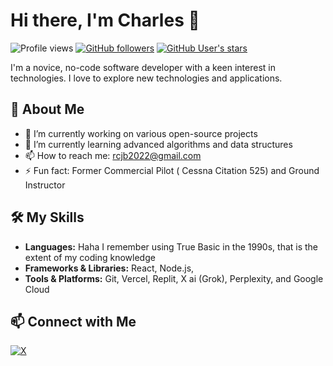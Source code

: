 # Hi there, I'm Charles 👋

![Profile views](https://gpvc.arturio.dev/rcjb2022)
[![GitHub followers](https://img.shields.io/github/followers/rcjb2022.svg?style=social&label=Follow)](https://github.com/rcjb2022?tab=followers)
[![GitHub User's stars](https://img.shields.io/github/stars/rcjb2022.svg)](https://github.com/rcjb2022)

I'm a novice, no-code software developer with a keen interest in technologies. I love to explore new technologies and applications.

## 🚀 About Me

- 🔭 I’m currently working on various open-source projects
- 🌱 I’m currently learning advanced algorithms and data structures
- 📫 How to reach me: rcjb2022@gmail.com
- ⚡ Fun fact: Former Commercial Pilot ( Cessna Citation 525) and Ground Instructor 

## 🛠️ My Skills

- **Languages:** Haha I remember using True Basic in the 1990s, that is the extent of my coding knowledge
- **Frameworks & Libraries:** React, Node.js, 
- **Tools & Platforms:** Git, Vercel, Replit, X ai (Grok), Perplexity, and Google Cloud


## 📫 Connect with Me


[![X](https://img.shields.io/badge/Twitter-blue?style=flat-square&logo=twitter&logoColor=white)](https://x.com/CharlesBWI)



